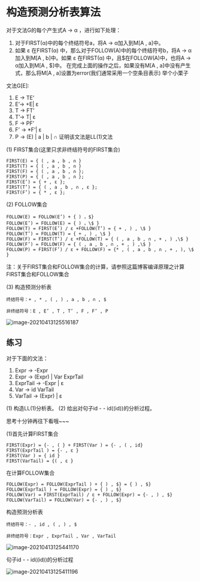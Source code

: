 # 构造预测分析表算法

对于文法G的每个产生式A -> α ，进行如下处理：
1. 对于FIRST(α)中的每个终结符号a，将A -> α加入到M[A , a]中。
2. 如果 ε 在FIRST(α) 中，那么对于FOLLOW(A)中的每个终结符号b，将A -> α加入到M[A , b]中。如果 ε 在FIRST(α) 中，且$在FOLLOW(A)中，也将A -> α加入到M[A , $]中。
在完成上面的操作之后，如果没有M[A , a]中没有产生式，那么将M[A , a]设置为error(我们通常采用一个空条目表示)
举个小栗子

文法G[E]:
1. E -> TE’
2. E’-> +E| ε
3. T -> FT’
4. T’-> T| ε
5. F -> PF’
6. F’ -> *F’| ε
7. P -> (E) | a | b | ∩
证明该文法是LL(1)文法

(1) FIRST集合(这里只求非终结符号的FIRST集合)

    FIRST(E) = { ( , a , b , ∩ }
    FIRST(T) = { ( , a , b , ∩ }
    FIRST(F) = { ( , a , b , ∩ };
    FIRST(P) = { ( , a , b , ∩ };
    FIRST(E’) = { + , ε };
    FIRST(T’) = { ( , a , b , ∩ , ε };
    FIRST(F’) = { * , ε };

(2) FOLLOW集合

    FOLLOW(E) = FOLLOW(E’) + { ) ，$}
    FOLLOW(E’) = FOLLOW(E) = { ) ，\$ }
    FOLLOW(T) = FIRST(E’) / ε +FOLLOW(T’) = { + , ) , \$ }
    FOLLOW(T’) = FOLLOW(T) = { + , ) , \$ }
    FOLLOW(F) = FIRST(T’) / ε +FOLLOW(T) = { ( , a , b , ∩ , + , ) ,\$ }
    FOLLOW(F’) = FOLLOW(F) = { ( , a , b , ∩ , + , ) ,\$ }
    FOLLOW(P) = FIRST(F’) / ε + FOLLOW(F) = {* , ( , a , b , ∩ , + , ), \$ }

注：关于FIRST集合和FOLLOW集合的计算，请参照这篇博客编译原理之计算FIRST集合和FOLLOW集合

(3) 构造预测分析表

    终结符号：+ , * , ( , ) , a , b , ∩ , $
    
    非终结符号：E , E’ , T , T’ , F , F’ , P



![image-20210413125516187](C:\Users\cw\AppData\Roaming\Typora\typora-user-images\image-20210413125516187.png)

## 练习

对于下面的文法：
1. Expr -> -Expr
2. Expr -> (Expr) | Var ExprTail
3. ExprTail -> -Expr | ε
4. Var -> id VarTail
5. VarTail -> (Expr) | ε

(1) 构造LL(1)分析表。
(2) 给出对句子id - - id((id))的分析过程。

思考十分钟再往下看哦~~~

(1)首先计算FIRST集合

    FIRST(Expr) = {- , ( } + FIRST(Var ) = {- , ( , id}
    FIRST(ExprTail ) = {- , ε }
    FIRST(Var ) = { id }
    FIRST(VarTail) = {( , ε }

在计算FOLLOW集合

    FOLLOW(Expr) = FOLLOW(ExprTail ) + { ) , $} = { ) , $}
    FOLLOW(ExprTail ) = FOLLOW(Expr) = { ) , $}
    FOLLOW(Var) = FIRST(ExprTail) / ε + FOLLOW(Expr) = {- , ) , $}
    FOLLOW(VarTail) = FOLLOW(Var) = {- , ) , $}

构造预测分析表

    终结符号：- , id , ( , ) , $
    
    非终结符号：Expr , ExprTail , Var , VarTail 



![image-20210413125441170](C:\Users\cw\AppData\Roaming\Typora\typora-user-images\image-20210413125441170.png)

句子id - - id((id))的分析过程

![image-20210413125411196](C:\Users\cw\AppData\Roaming\Typora\typora-user-images\image-20210413125411196.png)